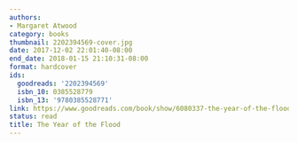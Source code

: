 ```yaml
---
authors:
- Margaret Atwood
category: books
thumbnail: 2202394569-cover.jpg
date: 2017-12-02 22:01:40-08:00
end_date: 2018-01-15 21:10:31-08:00
format: hardcover
ids:
  goodreads: '2202394569'
  isbn_10: 0385528779
  isbn_13: '9780385528771'
link: https://www.goodreads.com/book/show/6080337-the-year-of-the-flood
status: read
title: The Year of the Flood
---
```

